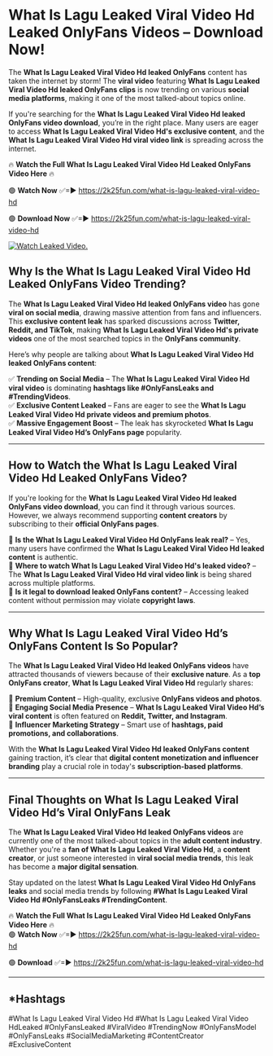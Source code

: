 # What Is Lagu Leaked Viral Video Hd Leaked OnlyFans Videos – Download Now!

The **What Is Lagu Leaked Viral Video Hd leaked OnlyFans** content has taken the internet by storm! The **viral video** featuring **What Is Lagu Leaked Viral Video Hd leaked OnlyFans clips** is now trending on various **social media platforms**, making it one of the most talked-about topics online.  

If you're searching for the **What Is Lagu Leaked Viral Video Hd leaked OnlyFans video download**, you’re in the right place. Many users are eager to access **What Is Lagu Leaked Viral Video Hd's exclusive content**, and the **What Is Lagu Leaked Viral Video Hd viral video link** is spreading across the internet.  

🔥 **Watch the Full What Is Lagu Leaked Viral Video Hd Leaked OnlyFans Video Here** 🔥  

🟢 **Watch Now** ✅=► https://2k25fun.com/what-is-lagu-leaked-viral-video-hd

🟢 **Download Now** ✅=► https://2k25fun.com/what-is-lagu-leaked-viral-video-hd

[![Watch Leaked Video.](https://miro.medium.com/v2/resize:fit:828/format:webp/1*cilzJN44JGOrTw9NJCrNHA.gif "Watch Leaked Video")](https://2k25fun.com/what-is-lagu-leaked-viral-video-hd)

## **Why Is the What Is Lagu Leaked Viral Video Hd Leaked OnlyFans Video Trending?**  

The **What Is Lagu Leaked Viral Video Hd leaked OnlyFans video** has gone **viral on social media**, drawing massive attention from fans and influencers. This **exclusive content leak** has sparked discussions across **Twitter, Reddit, and TikTok**, making **What Is Lagu Leaked Viral Video Hd's private videos** one of the most searched topics in the **OnlyFans community**.  

Here’s why people are talking about **What Is Lagu Leaked Viral Video Hd leaked OnlyFans content**:  

✅ **Trending on Social Media** – The **What Is Lagu Leaked Viral Video Hd viral video** is dominating **hashtags like #OnlyFansLeaks and #TrendingVideos**.  
✅ **Exclusive Content Leaked** – Fans are eager to see the **What Is Lagu Leaked Viral Video Hd private videos and premium photos**.  
✅ **Massive Engagement Boost** – The leak has skyrocketed **What Is Lagu Leaked Viral Video Hd’s OnlyFans page** popularity.  

---

## **How to Watch the What Is Lagu Leaked Viral Video Hd Leaked OnlyFans Video?**  

If you're looking for the **What Is Lagu Leaked Viral Video Hd leaked OnlyFans video download**, you can find it through various sources. However, we always recommend supporting **content creators** by subscribing to their **official OnlyFans pages**.  

🔹 **Is the What Is Lagu Leaked Viral Video Hd OnlyFans leak real?** – Yes, many users have confirmed the **What Is Lagu Leaked Viral Video Hd leaked content** is authentic.  
🔹 **Where to watch What Is Lagu Leaked Viral Video Hd's leaked video?** – The **What Is Lagu Leaked Viral Video Hd viral video link** is being shared across multiple platforms.  
🔹 **Is it legal to download leaked OnlyFans content?** – Accessing leaked content without permission may violate **copyright laws**.  

---

## **Why What Is Lagu Leaked Viral Video Hd’s OnlyFans Content Is So Popular?**  

The **What Is Lagu Leaked Viral Video Hd leaked OnlyFans videos** have attracted thousands of viewers because of their **exclusive nature**. As a **top OnlyFans creator**, **What Is Lagu Leaked Viral Video Hd** regularly shares:  

📌 **Premium Content** – High-quality, exclusive **OnlyFans videos and photos**.  
📌 **Engaging Social Media Presence** – **What Is Lagu Leaked Viral Video Hd’s viral content** is often featured on **Reddit, Twitter, and Instagram**.  
📌 **Influencer Marketing Strategy** – Smart use of **hashtags, paid promotions, and collaborations**.  

With the **What Is Lagu Leaked Viral Video Hd leaked OnlyFans content** gaining traction, it’s clear that **digital content monetization and influencer branding** play a crucial role in today's **subscription-based platforms**.  

---

## **Final Thoughts on What Is Lagu Leaked Viral Video Hd’s Viral OnlyFans Leak**  

The **What Is Lagu Leaked Viral Video Hd leaked OnlyFans videos** are currently one of the most talked-about topics in the **adult content industry**. Whether you're a **fan of What Is Lagu Leaked Viral Video Hd**, a **content creator**, or just someone interested in **viral social media trends**, this leak has become a **major digital sensation**.  

Stay updated on the latest **What Is Lagu Leaked Viral Video Hd OnlyFans leaks** and social media trends by following **#What Is Lagu Leaked Viral Video Hd #OnlyFansLeaks #TrendingContent**.  

🔥 **Watch the Full What Is Lagu Leaked Viral Video Hd Leaked OnlyFans Video Here** 🔥  
🟢 **Watch Now** ✅=► https://2k25fun.com/what-is-lagu-leaked-viral-video-hd

🟢 **Download** ✅=► https://2k25fun.com/what-is-lagu-leaked-viral-video-hd

---

## *Hashtags
#What Is Lagu Leaked Viral Video Hd #What Is Lagu Leaked Viral Video HdLeaked #OnlyFansLeaked #ViralVideo #TrendingNow #OnlyFansModel #OnlyFansLeaks #SocialMediaMarketing #ContentCreator #ExclusiveContent  